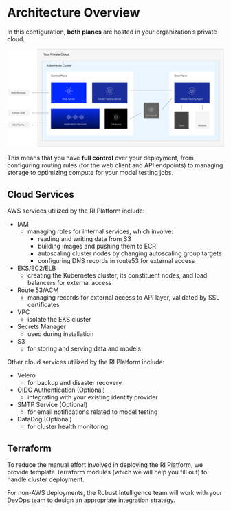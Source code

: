 # Architecture Overview

In this configuration, **both planes** are hosted in your organization’s private cloud.

<img src="../../../_static/diagrams/self_hosted.png" style="max-height:500px" />

This means that you have **full control** over your deployment, from configuring routing rules (for the web client and API endpoints) to managing storage to optimizing compute for your model testing jobs.

## Cloud Services
AWS services utilized by the RI Platform include:
- IAM
  - managing roles for internal services, which involve:
    - reading and writing data from S3
    - building images and pushing them to ECR
    - autoscaling cluster nodes by changing autoscaling group targets
    - configuring DNS records in route53 for external access
- EKS/EC2/ELB
  - creating the Kubernetes cluster, its constituent nodes, and load balancers for external access
- Route 53/ACM
  - managing records for external access to API layer, validated by SSL certificates
- VPC
  - isolate the EKS cluster
- Secrets Manager
  - used during installation
- S3
  - for storing and serving data and models

Other cloud services utilized by the RI Platform include:
- Velero
  - for backup and disaster recovery
- OIDC Authentication (Optional)
  - integrating with your existing identity provider
- SMTP Service (Optional)
  - for email notifications related to model testing
- DataDog (Optional)
  - for cluster health monitoring

## Terraform
To reduce the manual effort involved in deploying the RI Platform, we provide template Terraform modules (which we will help you fill out) to handle cluster deployment.

For non-AWS deployments, the Robust Intelligence team will work with your DevOps team to design an appropriate integration strategy.
